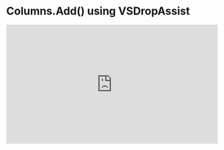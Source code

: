 ﻿# Columns.Add() using VSDropAssist


<iframe width="560" height="315" src="https://www.youtube.com/embed/4Ao3rf2M8cU?list=PL1DEQjXG2xnLhBFafjdkhUD_rDsiXiXHr" frameborder="0" allowfullscreen></iframe>



